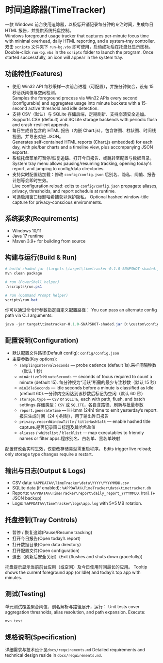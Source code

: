 # 时间追踪器(TimeTracker)

一款 Windows 前台使用追踪器，以极低开销记录每分钟的专注时间，生成每日 HTML 报告，并提供系统托盘控制。  
Windows foreground usage tracker that captures per-minute focus time with minimal overhead, daily HTML reporting, and a system-tray controller.
双击 `scripts` 文件夹下 `run-bg.vbs` 即可使用，启动成功后在托盘处显示图标。
Double-click `run-bg.vbs` in the `scripts` folder to launch the program.
Once started successfully, an icon will appear in the system tray.
 
## 功能特性(Features)
- 使用 Win32 API 每秒采样一次前台进程（可配置），并按分钟聚合，设有 15 秒活跃阈值与空闲检测。  
  Samples the foreground process via Win32 APIs every second (configurable) and aggregates usage into minute buckets with a 15-second active threshold and idle detection.
- 支持 CSV（默认）与 SQLite 存储后端，定期刷新、支持崩溃安全追加。
  Supports CSV (default) and SQLite storage backends with periodic flush and crash-resilient appends.
-  每日生成自包含的 HTML 报告（内嵌 Chart.js），包含饼图、柱状图、时间线视图，并导出对应 JSON。  
  Generates self-contained HTML reports (Chart.js embedded) for each day, with pie/bar charts and a timeline view, plus accompanying JSON exports.
- 系统托盘菜单可暂停/恢复追踪、打开今日报告、或跳转至配置与数据目录。  
  System tray menu allows pausing/resuming tracking, opening today's report, and jumping to config/data directories.
- 支持实时配置热加载：修改 `config/config.json` 后别名、隐私、阈值、报告计划等会即时生效。  
  Live configuration reload: edits to `config/config.json` propagate aliases, privacy, thresholds, and report schedule at runtime.
- 可选启用窗口标题哈希捕获以保护隐私。
  Optional hashed window-title capture for privacy-conscious environments.

## 系统要求(Requirements)
- Windows 10/11
- Java 17 runtime
- Maven 3.9+ for building from source

## 构建与运行(Build & Run)
```powershell
# build shaded jar (targets \target\timetracker-0.1.0-SNAPSHOT-shaded.jar)
mvn clean package

# run (PowerShell helper)
.\scripts\run.ps1

# run (Command Prompt helper)
scripts\run.bat
```
你可以通过命令行参数指定自定义配置路径：
You can pass an alternate config path via CLI arguments:

```powershell
java -jar target\timetracker-0.1.0-SNAPSHOT-shaded.jar D:\custom\config.json
```

## 配置说明(Configuration)
- 默认配置文件路径(Default config): `config/config.json`
- 主要参数(Key options):
  - `samplingIntervalSeconds` — probe cadence (default 1s).采样间隔秒数（默认 1 秒）
  - `minActiveInMinuteSeconds` — seconds of focus required to count a minute (default 15). 每分钟视为“活跃”所需的最少专注秒数（默认 15 秒）
  - `minIdleSeconds` — idle seconds before a minute is classified as Idle (default 60).一分钟内空闲达到该秒数后标记为空闲（默认 60 秒）
  - `storage.type` — `CSV` or `SQLITE`, each with path, flush, and batch settings.存储类型：`CSV` 或 `SQLITE`，各自含路径、刷新与批量参数
  - `report.generateTime` — HH:mm (24h) time to emit yesterday’s report.报告生成时间（24 小时制），用于输出昨日报告
  - `privacy.recordWindowTitle` / `titleHashSalt` — enable hashed title capture.是否记录窗口标题及其哈希盐值
  - `aliases` / `whitelist` / `blacklist` — map executables to friendly names or filter apps.程序别名、白名单、黑名单映射

配置修改会实时生效，仅更改存储类型需重启程序。
Edits trigger live reload; only storage type changes require a restart.

## 输出与日志(Output & Logs)
- CSV data: `%APPDATA%\TimeTracker\data\YYYY\YYYYMMDD.csv`
- SQLite data (if enabled): `%APPDATA%\TimeTracker\data\timetracker.db`
- Reports: `%APPDATA%\TimeTracker\report\daily_report_YYYYMMDD.html` (+ JSON backup)
- Logs: `%APPDATA%\TimeTracker\logs\app.log` with 5×5 MB rotation.

## 托盘控制(Tray Controls)
- 暂停 / 恢复追踪(Pause/Resume tracking)
- 打开今日报告(Open today’s report)
- 打开数据目录(Open data directory)
- 打开配置文件(Open configuration)
- 退出（刷新后安全关闭）(Exit (flushes and shuts down gracefully))

托盘提示显示当前前台应用（或空闲）及今日使用时间最长的应用。
Tooltip shows the current foreground app (or Idle) and today’s top app with minutes.

## 测试(Testing)
单元测试覆盖聚合阈值、别名解析与路径展开，运行：
Unit tests cover aggregation thresholds, alias resolution, and path expansion. Execute:
```powershell
mvn test
```

## 规格说明(Specification)
详细需求与技术设计见`docs/requirements.md`
Detailed requirements and technical design reside in `docs/requirements.md`.
